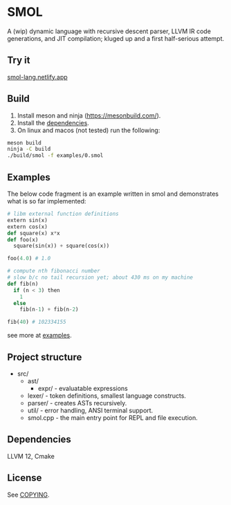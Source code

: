 # SMOL
A (wip) dynamic language with recursive descent parser, LLVM IR code generations, and JIT compilation; kluged up and a first half-serious attempt.

## Try it
[smol-lang.netlify.app](https://smol-lang.netlify.app)

## Build
1. Install meson and ninja (https://mesonbuild.com/).  
2. Install the [dependencies](#dependencies).  
3. On linux and macos (not tested) run the following: 
```sh
meson build
ninja -C build
./build/smol -f examples/0.smol
```
## Examples
The below code fragment is an example written in smol and demonstrates what is so far implemented:

```python
# libm external function definitions
extern sin(x)
extern cos(x)
def square(x) x*x
def foo(x)
  square(sin(x)) + square(cos(x))

foo(4.0) # 1.0

# compute nth fibonacci number
# slow b/c no tail recursion yet; about 430 ms on my machine
def fib(n)
  if (n < 3) then
    1
  else
    fib(n-1) + fib(n-2)

fib(40) # 102334155
```
see more at [examples](examples/).

## Project structure
- src/
    - ast/
        - expr/ - evaluatable expressions
    - lexer/ - token definitions, smallest language constructs.
    - parser/ - creates ASTs recursively.
    - util/ - error handling, ANSI terminal support.
    - smol.cpp - the main entry point for REPL and file execution.

## Dependencies
LLVM 12, Cmake

## License
See [COPYING](copying/).
